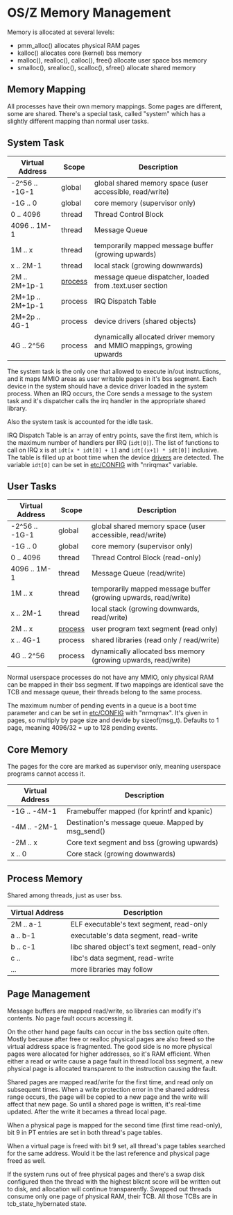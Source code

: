 OS/Z Memory Management
======================

Memory is allocated at several levels:
 - pmm_alloc() allocates physical RAM pages
 - kalloc() allocates core (kernel) bss memory
 - malloc(), realloc(), calloc(), free() allocate user space bss memory
 - smalloc(), srealloc(), scalloc(), sfree() allocate shared memory

Memory Mapping
--------------

All processes have their own memory mappings. Some pages are different,
some are shared. There's a special task, called "system" which has
a slightly different mapping than normal user tasks.

System Task
-----------

| Virtual Address | Scope | Description |
| --------------- | ----- | ----------- |
| -2^56 .. -1G-1  | global  | global shared memory space (user accessible, read/write) |
|   -1G .. 0      | global  | core memory (supervisor only) |
|     0 .. 4096   | thread  | Thread Control Block |
|  4096 .. 1M-1   | thread  | Message Queue |
|    1M .. x      | thread  | temporarily mapped message buffer (growing upwards) |
|     x .. 2M-1   | thread  | local stack (growing downwards) |
|    2M .. 2M+1p-1| [process](https://github.com/bztsrc/osz/tree/master/docs/process.md)  | message queue dispatcher, loaded from .text.user section |
| 2M+1p .. 2M+1p-1| process | IRQ Dispatch Table |
| 2M+2p .. 4G-1   | process | device drivers (shared objects) |
|    4G .. 2^56   | process | dynamically allocated driver memory and MMIO mappings, growing upwards |

The system task is the only one that allowed to execute in/out instructions, and it maps MMIO areas as user writable
pages in it's bss segment. Each device in the system should have a device driver loaded in the system process.
When an IRQ occurs, the Core sends a message to the system task and it's dispatcher calls the irq handler in the
appropriate shared library.

Also the system task is accounted for the idle task.

IRQ Dispatch Table is an array of entry points, save the first item, which is the maximum number of handlers
per IRQ (`idt[0]`). The list of functions to call on IRQ x is at `idt[x * idt[0] + 1]` and `idt[(x+1) * idt[0]]` inclusive.
The table is filled up at boot time when the device [drivers](https://github.com/bztsrc/osz/tree/master/docs/drivers.md) are detected.
The variable `idt[0]` can be set in [etc/CONFIG](https://github.com/bztsrc/osz/tree/master/etc/CONFIG) with "nrirqmax" variable.

User Tasks
----------

| Virtual Address | Scope | Description |
| --------------- | ----- | ----------- |
| -2^56 .. -1G-1  | global  | global shared memory space (user accessible, read/write) |
|   -1G .. 0      | global  | core memory (supervisor only) |
|     0 .. 4096   | thread  | Thread Control Block (read-only) |
|  4096 .. 1M-1   | thread  | Message Queue (read/write) |
|    1M .. x      | thread  | temporarily mapped message buffer (growing upwards, read/write) |
|     x .. 2M-1   | thread  | local stack (growing downwards, read/write) |
|    2M .. x      | [process](https://github.com/bztsrc/osz/tree/master/docs/process.md)  | user program text segment (read only) |
|     x .. 4G-1   | process | shared libraries (read only / read/write) |
|    4G .. 2^56   | process | dynamically allocated bss memory (growing upwards, read/write) |

Normal userspace processes do not have any MMIO, only physical RAM can be mapped in their bss segment.
If two mappings are identical save the TCB and message queue, their threads belong to the same process.

The maximum number of pending events in a queue is a boot time parameter and can be set in [etc/CONFIG](https://github.com/bztsrc/osz/tree/master/etc/CONFIG) with "nrmqmax". It's given
in pages, so multiply by page size and devide by sizeof(msg_t). Defaults to 1 page, meaning 4096/32 = up to 128 pending events.

Core Memory
-----------

The pages for the core are marked as supervisor only, meaning userspace programs cannot access it.

| Virtual Address | Description |
| --------------- | ----------- |
|   -1G .. -4M-1  | Framebuffer mapped (for kprintf and kpanic) |
|   -4M .. -2M-1  | Destination's message queue. Mapped by msg_send() |
|   -2M .. x      | Core text segment and bss (growing upwards) |
|     x .. 0      | Core stack (growing downwards) |

Process Memory
--------------

Shared among threads, just as user bss.

| Virtual Address | Description |
| --------------- | ----------- |
|   2M .. a-1     | ELF executable's text segment, read-only |
|    a .. b-1     | executable's data segment, read-write |
|    b .. c-1     | libc shared object's text segment, read-only |
|    c ..         | libc's data segment, read-write |
|    ...          | more libraries may follow |

Page Management
---------------

Message buffers are mapped read/write, so libraries can modify it's contents. No page fault occurs accessing it.

On the other hand page faults can occur in the bss section quite often. Mostly because after free or realloc
physical pages are also freed so the virtual address space is fragmented. The good side is no more physical pages
were allocated for higher addresses, so it's RAM efficient. When either a read or write cause a page fault in
thread local bss segment, a new physical page is allocated transparent to the instruction causing the fault.

Shared pages are mapped read/write for the first time, and read only on subsequent times. When a write protection
error in the shared address range occurs, the page will be copied to a new page and the write will affect that
new page. So until a shared page is written, it's real-time updated. After the write it becames a thread local page.

When a physical page is mapped for the second time (first time read-only), bit 9 in PT entries are set in both
thread's page tables.

When a virtual page is freed with bit 9 set, all thread's page tables searched for the same address. Would it be the
last reference and physical page freed as well.

If the system runs out of free physical pages and there's a swap disk configured then the thread with the highest
blkcnt score will be written out to disk, and allocation will continue transparently. Swapped out threads consume
only one page of physical RAM, their TCB. All those TCBs are in tcb_state_hybernated state.
